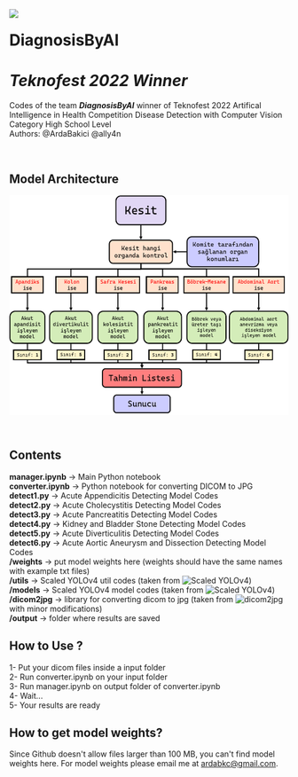 <img align="left" src="https://upload.wikimedia.org/wikipedia/tr/1/1d/Teknofest_logo.png">  

# **DiagnosisByAI**
# *Teknofest 2022 Winner*
Codes of the team ***DiagnosisByAI*** winner of Teknofest 2022 Artifical Intelligence in Health Competition Disease Detection with Computer Vision Category High School Level
<br>
Authors: @ArdaBakici @ally4n

<br>


## Model Architecture
<p align="center" style="background:white;">
<img src="https://github.com/ArdaBakici/Teknofest-SYZ-2022/blob/main/Photos/architecture.png" height=393 width=522>
</p>
<br>  

## Contents  
**manager.ipynb** -> Main Python notebook  
**converter.ipynb** -> Python notebook for converting DICOM to JPG  
**detect1.py** -> Acute Appendicitis Detecting Model Codes  
**detect2.py** -> Acute Cholecystitis Detecting Model Codes  
**detect3.py** -> Acute Pancreatitis Detecting Model Codes  
**detect4.py** -> Kidney and Bladder Stone Detecting Model Codes  
**detect5.py** -> Acute Diverticulitis Detecting Model Codes  
**detect6.py** -> Acute Aortic Aneurysm and Dissection Detecting Model Codes  
**/weights** -> put model weights here (weights should have the same names with example txt files)  
**/utils** -> Scaled YOLOv4 util codes (taken from ![Scaled YOLOv4](https://github.com/WongKinYiu/ScaledYOLOv4))  
**/models** -> Scaled YOLOv4 model codes (taken from ![Scaled YOLOv4](https://github.com/WongKinYiu/ScaledYOLOv4))  
**/dicom2jpg** -> library for converting dicom to jpg (taken from ![dicom2jpg](https://github.com/ykuo2/dicom2jpg) with minor modifications)  
**/output** -> folder where results are saved

## How to Use ?
1- Put your dicom files inside a input folder  
2- Run converter.ipynb on your input folder  
3- Run manager.ipynb on output folder of converter.ipynb  
4- Wait...  
5- Your results are ready

## How to get model weights?
Since Github doesn't allow files larger than 100 MB, you can't find model weights here. For model weights please email me at ardabkc@gmail.com.




